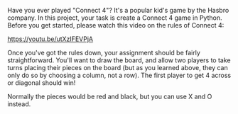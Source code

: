 Have you ever played "Connect 4"? It's a popular kid's game by the Hasbro company. In this project, your task is create a Connect 4 game in Python. Before you get started, please watch this video on the rules of Connect 4:

https://youtu.be/utXzIFEVPjA

Once you've got the rules down, your assignment should be fairly straightforward. You'll want to draw the board, and allow two players to take turns placing their pieces on the board (but as you learned above, they can only do so by choosing a column, not a row). The first player to get 4 across or diagonal should win!

Normally the pieces would be red and black, but you can use X and O instead.
